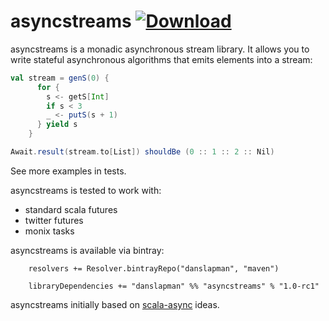 asyncstreams [ ![Download](https://api.bintray.com/packages/danslapman/maven/asyncstreams/images/download.svg) ](https://bintray.com/danslapman/maven/asyncstreams/_latestVersion)
=========

asyncstreams is a monadic asynchronous stream library. It allows you to write stateful asynchronous algorithms
that emits elements into a stream:

```scala
val stream = genS(0) {
      for {
        s <- getS[Int]
        if s < 3
        _ <- putS(s + 1)
      } yield s
    }

Await.result(stream.to[List]) shouldBe (0 :: 1 :: 2 :: Nil)
```

See more examples in tests.

asyncstreams is tested to work with:
- standard scala futures
- twitter futures
- monix tasks

asyncstreams is available via bintray:

```
    resolvers += Resolver.bintrayRepo("danslapman", "maven")

    libraryDependencies += "danslapman" %% "asyncstreams" % "1.0-rc1"
```

asyncstreams initially based on [scala-async](https://github.com/iboltaev/scala-async) ideas.